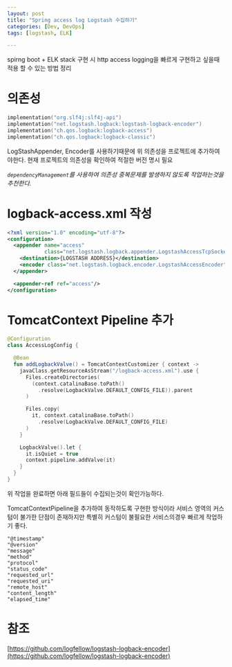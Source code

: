 ```yaml
---
layout: post
title: "Spring access log Logstash 수집하기"
categories: [Dev, DevOps]
tags: [logstash, ELK]

---
```


spirng boot + ELK stack 구현 시 http access logging을 빠르게 구현하고 싶을때 적용 할 수 있는 방법 정리

# 의존성

```kotlin
implementation("org.slf4j:slf4j-api")
implementation("net.logstash.logback:logstash-logback-encoder")
implementation("ch.qos.logback:logback-access")
implementation("ch.qos.logback:logback-classic")
```

LogStashAppender, Encoder를 사용하기때문에 위 의존성을 프로젝트에 추가하여야한다. 현재 프로젝트의 의존성을 확인하여 적절한 버전 명시 필요

*`dependencyManagement`를 사용하여 의존성 중복문제를 발생하지 않도록 작업하는것을 추천한다.*

# logback-access.xml 작성

```xml
<?xml version="1.0" encoding="utf-8"?>
<configuration>
  <appender name="access"
            class="net.logstash.logback.appender.LogstashAccessTcpSocketAppender">
    <destination>{LOGSTASH ADDRESS}</destination>
    <encoder class="net.logstash.logback.encoder.LogstashAccessEncoder"/>
  </appender>

  <appender-ref ref="access"/>
</configuration>
```

# TomcatContext Pipeline 추가

```kotlin
@Configuration
class AccessLogConfig {

  @Bean
  fun addLogbackValve() = TomcatContextCustomizer { context ->
    javaClass.getResourceAsStream("/logback-access.xml").use {
      Files.createDirectories(
        (context.catalinaBase.toPath()
          .resolve(LogbackValve.DEFAULT_CONFIG_FILE)).parent
      )

      Files.copy(
        it, context.catalinaBase.toPath()
          .resolve(LogbackValve.DEFAULT_CONFIG_FILE)
      )
    }

    LogbackValve().let {
      it.isQuiet = true
      context.pipeline.addValve(it)
    }
  }
}
```

위 작업을 완료하면 아래 필드들이 수집되는것이 확인가능하다.

TomcatContextPipeline을 추가하여 동작하도록 구현한 방식이라 서비스 영역의 커스텀이 불가한 단점이 존재하지만 특별히 커스텀이 불필요한 서비스의경우 빠르게 작업하기 좋다.

```
"@timestamp"
"@version"
"message"
"method"
"protocol"
"status_code"
"requested_url"
"requested_uri"
"remote_host"
"content_length"
"elapsed_time"
```

# 참조

[https://github.com/logfellow/logstash-logback-encoder](https://github.com/logfellow/logstash-logback-encoder)
